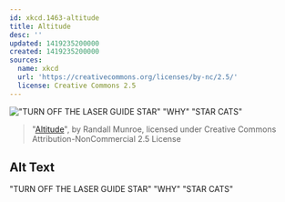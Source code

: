 ```yaml
---
id: xkcd.1463-altitude
title: Altitude
desc: ''
updated: 1419235200000
created: 1419235200000
sources:
  name: xkcd
  url: 'https://creativecommons.org/licenses/by-nc/2.5/'
  license: Creative Commons 2.5
---
```

!["TURN OFF THE LASER GUIDE STAR" "WHY" "STAR CATS"](https://imgs.xkcd.com/comics/altitude.png)
> "[Altitude](https://xkcd.com/1463/)", by Randall Munroe, licensed under Creative Commons Attribution-NonCommercial 2.5 License

## Alt Text
"TURN OFF THE LASER GUIDE STAR" "WHY" "STAR CATS"

